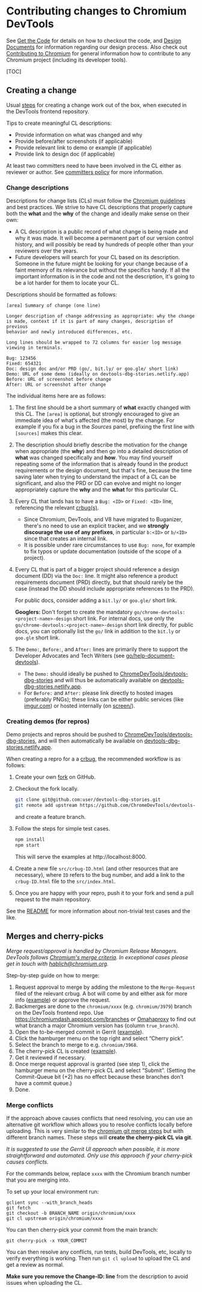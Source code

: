 # Contributing changes to Chromium DevTools

See [Get the Code](../get_the_code.md) for details on how to checkout the code,
and [Design Documents](design.md) for information regarding our design process.
Also check out [Contributing to
Chromium](https://chromium.googlesource.com/chromium/src/+/main/docs/contributing.md)
for general information how to contribute to any Chromium project (including
its developer tools).

[TOC]

## Creating a change

Usual [steps](https://chromium.googlesource.com/chromium/src/+/main/docs/contributing.md#creating-a-change) for creating a change work out of the box, when executed in the DevTools frontend repository.

Tips to create meaningful CL descriptions:

- Provide information on what was changed and why
- Provide before/after screenshots (if applicable)
- Provide relevant link to demo or example (if applicable)
- Provide link to design doc (if applicable)

At least two committers need to have been involved in the CL either as reviewer or author. See [committers policy](https://chromium.googlesource.com/devtools/devtools-frontend/+/main/docs/committers_policy.md) for more information.

### Change descriptions

Descriptions for change lists (CLs) must follow the [Chromium guidelines](https://chromium.googlesource.com/chromium/src/+/main/docs/contributing.md#Chromium_specific-description-tips)
and best practices. We strive to have CL descriptions that properly capture
both the **what** and the **why** of the change and ideally make sense on
their own:

-   A CL description is a public record of what change is being made and why it
    was made. It will become a permanent part of our version control history,
    and will possibly be read by hundreds of people other than your reviewers
    over the years.
-   Future developers will search for your CL based on its description. Someone
    in the future might be looking for your change because of a faint memory of
    its relevance but without the specifics handy. If all the important
    information is in the code and not the description, it's going to be a lot
    harder for them to locate your CL.

Descriptions should be formatted as follows:

```
[area] Summary of change (one line)

Longer description of change addressing as appropriate: why the change
is made, context if it is part of many changes, description of previous
behavior and newly introduced differences, etc.

Long lines should be wrapped to 72 columns for easier log message
viewing in terminals.

Bug: 123456
Fixed: 654321
Doc: design doc and/or PRD (go/, bit.ly/ or goo.gle/ short link)
Demo: URL of some demo (ideally on devtools-dbg-stories.netlify.app)
Before: URL of screenshot before change
After: URL or screenshot after change
```

The individual items here are as follows:

1.  The first line should be a short summary of **what** exactly changed with
    this CL. The `[area]` is optional, but strongly encouraged to give an
    immediate idea of what's affected (the most) by the change. For example if
    you fix a bug in the *Sources* panel, prefixing the first line with
    `[sources]` makes this clear.
1.  The description should briefly describe the motivation for the change when
    appropriate (the **why**) and then go into a detailed description of
    **what** was changed specifically and **how**. You may find yourself
    repeating some of the information that is already found in the product
    requirements or the design document, but that's fine, because the time
    saving later when trying to understand the impact of a CL can be
    significant, and also the PRD or DD can evolve and might no longer
    appropriately capture the **why** and the **what** for this particular CL.
1.  Every CL that lands has to have a `Bug: <ID>` or `Fixed: <ID>` line,
    referencing the relevant [crbug(s)](http://crbug.com).
    -   Since Chromium, DevTools, and V8 have migrated to Buganizer, there's no
        need to use an explicit tracker, and we **strongly discourage the use of
        any prefixes**, in particular `b:<ID>` or `b/<ID>` since that creates an
        internal link.
    -   It is possible under rare circumstances to use `Bug: none`, for example
        to fix typos or update documentation (outside of the scope of a
        project).
1.  Every CL that is part of a bigger project should reference a design document
    (DD) via the `Doc:` line. It might also reference a product requirements
    document (PRD) directly, but that should rarely be the case (instead the DD
    should include appropriate references to the PRD).

    For public docs, consider adding a `bit.ly/` or `goo.gle/` short link.

    **Googlers:** Don't forget to create the mandatory
    `go/chrome-devtools:<project-name>-design` short link. For internal docs,
    use only the `go/chrome-devtools:<project-name>-design` short link directly,
    for public docs, you can optionally list the `go/` link in addition to the
    `bit.ly` or `goo.gle` short link.
1.  The `Demo:`, `Before:`, and `After:` lines are primarily there to support
    the Developer Advocates and Tech Writers (see
    [go/help-document-devtools](http://go/help-document-devtools)).
    -   The `Demo:` should ideally be pushed to [ChromeDevTools/devtools-dbg-stories]
        and will thus be automatically available on [devtools-dbg-stories.netlify.app].
    -   For `Before:` and `After:` please link directly to hosted images
        (preferably PNGs); these links can be either public services (like
        [imgur.com](https://imgur.com)) or hosted internally (on
        [screen/](http://screen/)).

### Creating demos (for repros)

Demo projects and repros should be pushed to [ChromeDevTools/devtools-dbg-stories],
and will then automatically be available on [devtools-dbg-stories.netlify.app].

When creating a repro for a a [crbug](https://crbug.com), the recommended
workflow is as follows:

1.  Create your own
    [fork](https://github.com/ChromeDevTools/devtools-dbg-stories/fork) on
    GitHub.
1.  Checkout the fork locally.

    ```bash
    git clone git@github.com:user/devtools-dbg-stories.git
    git remote add upstream https://github.com/ChromeDevTools/devtools-dbg-stories.git
    ```

    and create a feature branch.

1.  Follow the steps for simple test cases.

    ```bash
    npm install
    npm start
    ```

    This will serve the examples at http://localhost:8000.

1.  Create a new file `src/crbug-ID.html` (and other resources that are
    necessary), where `ID` refers to the bug number, and add a link to the
    `crbug-ID.html` file to the `src/index.html`.

1.  Once you are happy with your repro, push it to your fork and send a pull
    request to the main repository.

See the [README](https://github.com/ChromeDevTools/devtools-dbg-stories#readme)
for more information about non-trivial test cases and the like.

## Merges and cherry-picks

_Merge request/approval is handled by Chromium Release Managers. DevTools follows [Chromium's merge criteria](https://chromium.googlesource.com/chromium/src.git/+/refs/heads/main/docs/process/merge_request.md#merge-criteria-phases). In exceptional cases please get in touch with hablich@chromium.org._

Step-by-step guide on how to merge:

1. Request approval to merge by adding the milestone to the `Merge-Request` filed of the relevant crbug. A bot will come by and either ask for more info ([example](http://crbug.com/1123307#c1)) or approve the request.
1. Backmerges are done to the `chromium/xxxx` (e.g. `chromium/3979`) branch on the DevTools frontend repo.
   Use <https://chromiumdash.appspot.com/branches> or [Omahaproxy](https://omahaproxy.appspot.com/)
   to find out what branch a major Chromium version has (column `true_branch`).
1. Open the to-be-merged commit in Gerrit
   ([example](https://chromium-review.googlesource.com/c/devtools/devtools-frontend/+/1928912)).
1. Click the hamburger menu on the top right and select “Cherry pick”.
1. Select the branch to merge to e.g. `chromium/3968`.
1. The cherry-pick CL is created
   ([example](https://chromium-review.googlesource.com/c/devtools/devtools-frontend/+/1928913)).
1. Get it reviewed if necessary.
1. Once merge request approval is granted (see step 1), click the hamburger menu on the cherry-pick CL and select “Submit”. (Setting the Commit-Queue bit (+2) has no effect because these branches don’t have a commit queue.)
1. Done.

### Merge conflicts

If the approach above causes conflicts that need resolving, you can use an alternative git workflow which allows you to resolve conflicts locally before uploading. This is very similar to the [chromium git merge steps](https://chromium.googlesource.com/chromium/src.git/+/refs/heads/main/docs/process/merge_request.md#using-git) but with different branch names. These steps will **create the cherry-pick CL via git**.

_It is suggested to use the Gerrit UI approach when possible, it is more straightforward and automated. Only use this approach if your cherry-pick causes conflicts._

For the commands below, replace `xxxx` with the Chromium branch number that you are merging into.

To set up your local environment run:

```
gclient sync --with_branch_heads
git fetch
git checkout -b BRANCH_NAME origin/chromium/xxxx
git cl upstream origin/chromium/xxxx
```

You can then cherry-pick your commit from the main branch:

```
git cherry-pick -x YOUR_COMMIT
```

You can then resolve any conflicts, run tests, build DevTools, etc, locally to verify everything is working. Then run `git cl upload` to upload the CL and get a review as normal.

**Make sure you remove the Change-ID: line** from the description to avoid issues when uploading the CL.


  [ChromeDevTools/devtools-dbg-stories]: https://github.com/ChromeDevTools/devtools-dbg-stories
  [devtools-dbg-stories.netlify.app]: https://devtools-dbg-stories.netlify.app
